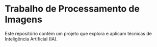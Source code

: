 # Trabalho de Processamento de Imagens
Este repositório contém um projeto que explora e aplicam técnicas de Inteligência Artificial (IA). 
